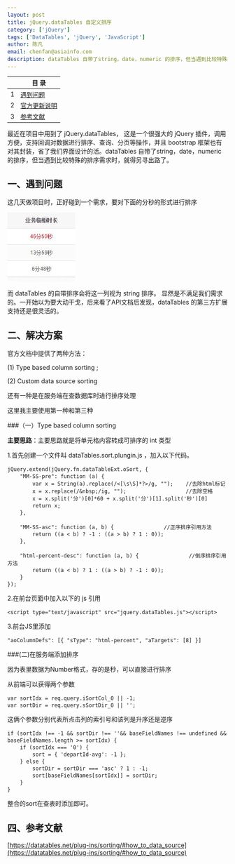 ```yaml
---
layout: post
title: jQuery.dataTables 自定义排序
category: ['jQuery']
tags: ['DataTables', 'jQuery', 'JavaScript']
author: 陈凡
email: chenfan@asiainfo.com
description: dataTables 自带了string，date，numeric 的排序，但当遇到比较特殊的排序需求时，就得另寻出路了...
---
```

|  |  **目 录** |
| --- | --- |
| 1 | [遇到问题](#intro) |
| 2 | [官方更新说明](#names) |
| 3 | [参考文献](#reference)|

最近在项目中用到了 jQuery.dataTables， 这是一个很强大的 jQuery 插件，调用方便，支持回调对数据进行排序、查询、分页等操作，并且 bootstrap 框架也有对其封装，省了我们界面设计的活。dataTables 自带了string，date，numeric 的排序，但当遇到比较特殊的排序需求时，就得另寻出路了。


## 一、遇到问题 <a name="intro"></a>
这几天做项目时，正好碰到一个需求，要对下面的分秒的形式进行排序

![mm-ss](\images\post\MM-SS.jpg)

而 dataTables 的自带排序会将这一列视为 string 排序。 显然是不满足我们需求的。一开始以为要大动干戈，后来看了API文档后发现，dataTables 的第三方扩展支持还是很灵活的。

## 二、解决方案<a name="names"></a>

官方文档中提供了两种方法：

 (1) Type based column sorting ; 

 (2) Custom data source sorting

还有一种是在服务端在查数据库时进行排序处理

这里我主要使用第一种和第三种

###（一）Type based column sorting 

**主要思路**：主要思路就是将单元格内容转成可排序的 int 类型

1.首先创建一个文件叫 dataTables.sort.plungin.js ，加入以下代码。

    jQuery.extend(jQuery.fn.dataTableExt.oSort, {
    	"MM-SS-pre": function (a) {
        	var x = String(a).replace(/<[\s\S]*?>/g, "");    //去除html标记
        	x = x.replace(/&nbsp;/ig, "");                   //去除空格
       	    x = x.split('分')[0]*60 + x.split('分')[1].split('秒')[0]           
        	return x;
    	},

	    "MM-SS-asc": function (a, b) {                //正序排序引用方法
	        return ((a < b) ? -1 : ((a > b) ? 1 : 0));
	    },

	    "html-percent-desc": function (a, b) {                //倒序排序引用方法
	        return ((a < b) ? 1 : ((a > b) ? -1 : 0));
	    }
	});

2.在前台页面中加入以下的 js 引用

	<script type="text/javascript" src="jquery.dataTables.js"></script>

3.前台JS里添加

	"aoColumnDefs": [{ "sType": "html-percent", "aTargets": [8] }]

###(二)在服务端添加排序

因为表里数据为Number格式，存的是秒，可以直接进行排序

从前端可以获得两个参数

    var sortIdx = req.query.iSortCol_0 || -1;
    var sortDir = req.query.sSortDir_0 || '';

这俩个参数分别代表所点击列的索引号和该列是升序还是逆序

  	if (sortIdx !== -1 && sortDir !== ''&& baseFieldNames !== undefined &&	baseFieldNames.length >= sortIdx) {
      	if (sortIdx === '0') {
        	sort = { 'departId-avg': -1 };
      	} else {
        	sortDir = sortDir === 'asc' ? 1 : -1;
        	sort[baseFieldNames[sortIdx]] = sortDir;
      	}
    }

整合的sort在查表时添加即可。

## 四、参考文献<a name="reference"></a>

[https://datatables.net/plug-ins/sorting/#how_to_data_source](https://datatables.net/plug-ins/sorting/#how_to_data_source)